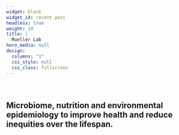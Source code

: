 ```yaml
---
widget: blank
widget_id: recent post
headless: true
weight: 10
title: |
  Mueller Lab
hero_media: null
design:
  columns: "1"
  css_style: null
  css_class: fullscreen
---
```

#### <br>

## Microbiome, nutrition and environmental epidemiology to improve health and reduce inequities over the lifespan.
